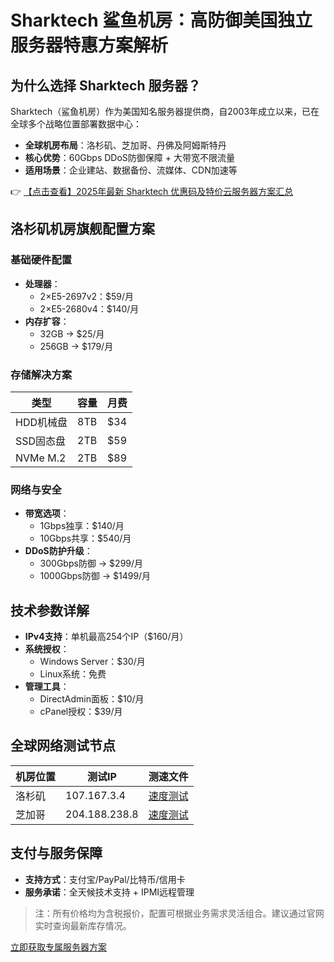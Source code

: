 # Sharktech 鲨鱼机房：高防御美国独立服务器特惠方案解析

## 为什么选择 Sharktech 服务器？

Sharktech（鲨鱼机房）作为美国知名服务器提供商，自2003年成立以来，已在全球多个战略位置部署数据中心：

- **全球机房布局**：洛杉矶、芝加哥、丹佛及阿姆斯特丹
- **核心优势**：60Gbps DDoS防御保障 + 大带宽不限流量
- **适用场景**：企业建站、数据备份、流媒体、CDN加速等

👉 [【点击查看】2025年最新 Sharktech 优惠码及特价云服务器方案汇总](https://bit.ly/Sharktech)

## 洛杉矶机房旗舰配置方案

### 基础硬件配置
- **处理器**：
  - 2×E5-2697v2：$59/月
  - 2×E5-2680v4：$140/月
- **内存扩容**：
  - 32GB → $25/月
  - 256GB → $179/月

### 存储解决方案
| 类型       | 容量 | 月费   |
|------------|------|--------|
| HDD机械盘  | 8TB  | $34    |
| SSD固态盘  | 2TB  | $59    |
| NVMe M.2   | 2TB  | $89    |

### 网络与安全
- **带宽选项**：
  - 1Gbps独享：$140/月
  - 10Gbps共享：$540/月
- **DDoS防护升级**：
  - 300Gbps防御 → $299/月
  - 1000Gbps防御 → $1499/月

## 技术参数详解
- **IPv4支持**：单机最高254个IP（$160/月）
- **系统授权**：
  - Windows Server：$30/月
  - Linux系统：免费
- **管理工具**：
  - DirectAdmin面板：$10/月
  - cPanel授权：$39/月

## 全球网络测试节点
| 机房位置   | 测试IP       | 测速文件                      |
|------------|--------------|-------------------------------|
| 洛杉矶     | 107.167.3.4  | [速度测试](https://bit.ly/Sharktech) |
| 芝加哥     | 204.188.238.8 | [速度测试](https://bit.ly/Sharktech) |

## 支付与服务保障
- **支持方式**：支付宝/PayPal/比特币/信用卡
- **服务承诺**：全天候技术支持 + IPMI远程管理

> 注：所有价格均为含税报价，配置可根据业务需求灵活组合。建议通过官网实时查询最新库存情况。

[立即获取专属服务器方案](https://bit.ly/Sharktech)